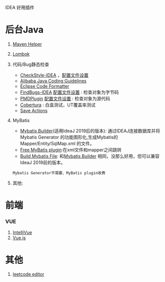 IDEA 好用插件

# 后台Java
1. [Maven Helper](https://plugins.jetbrains.com/plugin/7179-maven-helper/)
1. [Lombok](https://plugins.jetbrains.com/plugin/6317-lombok/)
1. 代码/Bug静态检查
	+ [CheckStyle-IDEA](https://plugins.jetbrains.com/plugin/1065-checkstyle-idea/) ，[配置文件设置](https://checkstyle.sourceforge.io/checks.html)
	+ [Alibaba Java Coding Guidelines](https://plugins.jetbrains.com/plugin/10046-alibaba-java-coding-guidelines/)
	+ [Eclipse Code Formatter](https://plugins.jetbrains.com/plugin/6546-eclipse-code-formatter/)
	+ [FindBugs-IDEA](https://plugins.jetbrains.com/plugin/3847-findbugs-idea/) [配置文件设置](http://findbugs.sourceforge.net/bugDescriptions.html) : 检查对象为字节码
	+ [PMDPlugin](https://plugins.jetbrains.com/plugin/1137-pmdplugin/) [配置文件设置](https://pmd.github.io/pmd-6.15.0/pmd_rules_java.html) : 检查对象为源代码
	+ [Cobertura]() : 白盒测试，UT覆盖率测试
	+ [Save Actions](https://plugins.jetbrains.com/plugin/7642-save-actions/) 

1. MyBatis
	+ [Mybatis Builder](https://plugins.jetbrains.com/plugin/12449-mybatis-builder/versions)(适用IdeaJ 2019后的版本): 通过IDEAJ连接数据库并将 Mybatis Generator 的功能图形化,生成Mybatis的 Mapper/Entity/SqlMap.xml 的文件。
	+ [Free MyBatis plugin](https://plugins.jetbrains.com/plugin/8321-free-mybatis-plugin/):在xml文件和mapper之间跳转
	+ [Build Mybatis File](https://github.com/moshangren11/MybatisPlugin): 和[Mybatis Builder](https://plugins.jetbrains.com/plugin/12449-mybatis-builder/versions) 相同，没那么好用，但可以兼容IdeaJ 2019前的版本。
	```
	Mybatis Generator不需要、MyBatis plugin收费
	```
 	
	
1. 其他:	
	

# 前端
### VUE
1. [IntelliVue](https://plugins.jetbrains.com/plugin/12014-intellivue/)
1. [Vue.js](https://plugins.jetbrains.com/plugin/9442-vue-js/)

# 其他
1. [leetcode editor](https://plugins.jetbrains.com/plugin/12132-leetcode-editor/) 
